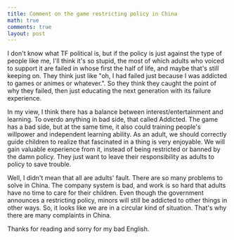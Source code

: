 ```yaml
---
title: Comment on the game restricting policy in China
math: true
comments: true
layout: post
---
```


I don't know what TF political is, but if the policy is just against the type of people like me, I'll think it's so stupid, the most of which adults who voiced to support it are failed in whose first the half of life, and maybe that's still keeping on. They think just like "oh, I had failed just because I was addicted to games or animes or whatever.". So they think they caught the point of why they failed, then just educating the next generation with its failure experience.

In my view, I think there has a balance between interest/entertainment and learning. To overdo anything in bad side, that called Addicted. The game has a bad side, but at the same time, it also could training people's willpower and independent learning ability. As an adult, we should correctly guide children to realize that fascinated in a thing is very enjoyable. We will gain valuable experience from it, instead of being restricted or banned by the damn policy. They just want to leave their responsibility as adults to policy to save trouble.

Well, I didn't mean that all are adults' fault. There are so many problems to solve in China. The company system is bad, and work is so hard that adults have no time to care for their children. Even though the government announces a restricting policy, minors will still be addicted to other things in other ways. So, it looks like we are in a circular kind of situation. That's why there are many complaints in China.

Thanks for reading and sorry for my bad English.
